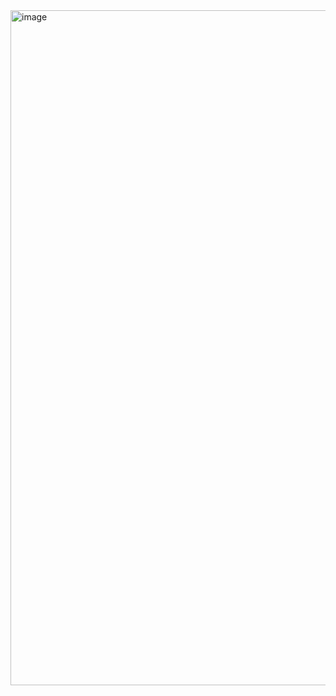   <img width="1920" height="1080" alt="image" src="https://github.com/user-attachments/assets/57a1983c-e4c9-42a9-9641-e26fa941f707" />

